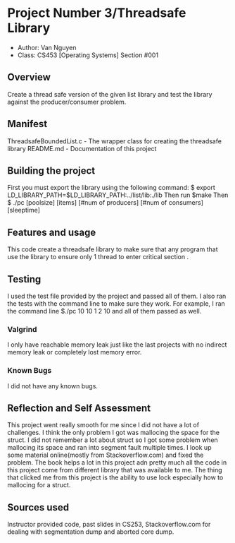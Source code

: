 # Project Number 3/Threadsafe Library

* Author: Van Nguyen
* Class: CS453 [Operating Systems] Section #001

## Overview

Create a thread safe version of the given list library and test the library against the producer/consumer problem.

## Manifest

ThreadsafeBoundedList.c - The wrapper class for creating the threadsafe library
README.md - Documentation of this project

## Building the project
First you must export the library using the following command:
$ export LD_LIBRARY_PATH=$LD_LIBRARY_PATH:../list/lib:./lib
Then run 
$make
Then 
$ ./pc [poolsize] [items] [#num of producers] [#num of consumers] [sleeptime]

## Features and usage
This code create a threadsafe library to make sure that any program that use the library to ensure only 1 thread to enter critical section .

## Testing

I used the test file provided by the project and passed all of them. I also ran the tests with the command line to make sure they work. For example, I ran the command line $./pc 10 10 1 2 10 and all of them passed as well.

### Valgrind
I only have reachable memory leak just like the last projects with no indirect memory leak or completely lost memory error.

### Known Bugs

I did not have any known bugs.

## Reflection and Self Assessment

This project went really smooth for me since I did not have a lot of challenges. I think the only problem I got was mallocing the space for the struct. I did not remember a lot about struct so I got some
problem when mallocing its space and ran into segment fault multiple times. I look up some material online(mostly from Stackoverflow.com) and fixed the problem. The book helps a lot in this project adn pretty much all the code in this project come from different library that was available to me. The thing that clicked me from this project is the ability to use lock especially how to mallocing for a struct. 

## Sources used

Instructor provided code, past slides in CS253, Stackoverflow.com for dealing with segmentation dump and aborted core dump.
